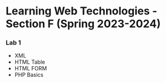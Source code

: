 # Learning Web Technologies - Section F (Spring 2023-2024)

### Lab 1
- XML
- HTML Table
- HTML FORM
- PHP Basics
